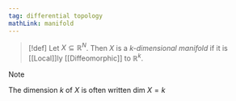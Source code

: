 ```yaml
---
tag: differential topology
mathLink: manifold
---
```

>[!def]
>Let $X\subseteq \mathbb{R}^N$. Then $X$ is a *k-dimensional manifold* if it is [[Local]]ly [[Diffeomorphic]] to $\mathbb{R}^k$. 

>[!note]
>The dimension $k$ of $X$ is often written $\text{dim }X=k$
